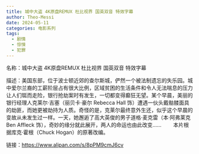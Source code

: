 ```yaml
---
title: 城中大盗 4K原盘REMUX 杜比视界 国英双音 特效字幕
author: Theo-Messi
date: 2024-05-11
categories: 电影系列
tags:
  - 剧情
  - 惊悚
  - 犯罪
---
```


名称：城中大盗 4K原盘REMUX 杜比视界 国英双音 特效字幕

描述：美国东部，位于波士顿近郊的查尔斯城，俨然一个被法制遗忘的失乐园。城中爱尔兰裔的工薪阶层占有很大比例，区域贫困的生活条件和令人无法喘息的压力让人们铤而走险，银行抢劫案时有发生，一切都变得癫狂无望。某个早晨，美丽的银行经理人克莱尔·吉塞（丽贝卡·豪尔 Rebecca Hall 饰）遭遇一伙头戴骷髅面具的劫匪，而她更被劫持为人质。奇怪的是，克莱尔最终意外生还，似乎这个早晨的变故从未发生过一样。一天，她邂逅了高大英俊的男子道格·麦克雷（本·阿弗莱克 Ben Affleck 饰），奇妙的缘分就此展开，两人的命运也由此改变……
　　本片根据库克·霍根（Chuck Hogan）的原著改编。

链接：https://www.alipan.com/s/8pPM9cmJ6cv

